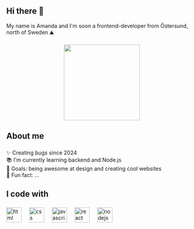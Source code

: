 ## Hi there 👋

<p align="left">My name is Amanda and I'm soon a frontend-developer from Östersund, north of Sweden ⛰</p>

###

<div align="center">
  <img height="200" src="https://media1.giphy.com/media/v1.Y2lkPTc5MGI3NjExdjVzY3JwZnY0OGNuZ2l5eHpsa3V1MGRjcW5jdHVmajY0NHgxaG40dCZlcD12MV9pbnRlcm5hbF9naWZfYnlfaWQmY3Q9Zw/scZPhLqaVOM1qG4lT9/giphy.gif"  />
</div>

###

<h2 align="left">About me</h2>

###

<p align="left">✨ Creating bugs since 2024<br>📚 I'm currently learning backend and Node.js<br>🎯 Goals: being awesome at design and creating cool websites<br>🎲 Fun fact: ...</p>

###

<h2 align="left">I code with</h2>

###

<div align="left">
  <img src="https://cdn.jsdelivr.net/npm/programming-languages-logos@0.0.3/src/html/html.svg" height="40" alt="html logo"  />
  <img width="12" />
  <img src="https://cdn.jsdelivr.net/npm/programming-languages-logos@0.0.3/src/css/css.svg" height="40" alt="css logo"  />
  <img width="12" />
  <img src="https://cdn.jsdelivr.net/gh/devicons/devicon/icons/javascript/javascript-original.svg" height="40" alt="javascript logo"  />
  <img width="12" />
  <img src="https://cdn.jsdelivr.net/gh/devicons/devicon/icons/react/react-original.svg" height="40" alt="react logo"  />
  <img width="12" />
  <img src="https://cdn.jsdelivr.net/gh/devicons/devicon/icons/nodejs/nodejs-original.svg" height="40" alt="nodejs logo"  />
</div>

###
